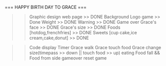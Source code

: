 === HAPPY BIRTH DAY TO GRACE ===

>> Graphic
  design web page >> DONE
  Background 
  Logo game >> Done
  Weight >> DONE
  Warning >> DONE
  Game over
  Grace's face >> DONE 
  Grace's size >> DONE
  Foods [hotdog,frenchfries] >> DONE
  Sweets [cup cake,ice cream,cake,donut] >> DONE
  
  
>> Code
  display
  Timer
  Grace walk
  Grace touch food
  Grace change size(timepass >> down || touch food >> up)
  eating
  Food fall && Food from side
  gameover
  reset game
  
